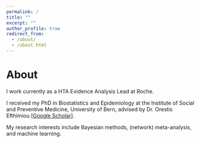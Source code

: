 ```yaml
---
permalink: /
title: ""
excerpt: ""
author_profile: true
redirect_from: 
  - /about/
  - /about.html
---
```


# About

I work currently as a HTA Evidence Analysis Lead at Roche.

I received my PhD in Biostatistics and Epidemiology at the Institute of Social and Preventive Medicine, University of Bern, advised by Dr. Orestis Efthimiou [[Google Scholar](https://scholar.google.gr/citations?user=Vnips7cAAAAJ&hl=en)]. 

My research interests include Bayesian methods, (network) meta-analysis, and machine learning.
